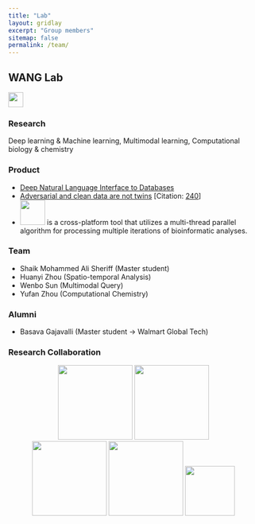 ```yaml
---
title: "Lab"
layout: gridlay
excerpt: "Group members"
sitemap: false
permalink: /team/
---
```


## WANG Lab

<a href="https://scholar.google.com/citations?user=YPVtn-UAAAAJ&hl=en">
        <img src="{{ site.url }}{{ site.baseurl }}/images/gscholar.png" style="width: 30px">
</a>


### Research

Deep learning & Machine learning, Multimodal learning, Computational biology & chemistry


### Product

- [Deep Natural Language Interface to Databases](https://wenlu-w.github.io/project/2021/01/01/NLIDB.html)
- [Adversarial and clean data are not twins](https://arxiv.org/abs/1704.04960) [Citation: [240](https://scholar.google.com/scholar?oi=bibs&hl=en&cites=8444569704600302435)]
- <a href="https://github.com/hzz0024/EasyParallel"> <img src="{{ site.url }}{{ site.baseurl }}/images/easyparallel.png" style="width: 50px"></a> is a cross-platform tool that utilizes a multi-thread parallel algorithm for processing multiple iterations of bioinformatic analyses. 



### Team

- Shaik Mohammed Ali Sheriff (Master student)
- Huanyi Zhou (Spatio-temporal Analysis) 
- Wenbo Sun (Multimodal Query)
- Yufan Zhou (Computational Chemistry) 


### Alumni

- Basava Gajavalli (Master student -> Walmart Global Tech)


### Research Collaboration

<center><figure class="fifth">
  <img src="{{ site.url }}{{ site.baseurl }}/images/wework.png" style="width: 150px">
  <img src="{{ site.url }}{{ site.baseurl }}/images/microsoft.png" style="width: 150px">
  <img src="{{ site.url }}{{ site.baseurl }}/images/instacart.png" style="width: 150px">
  <img src="{{ site.url }}{{ site.baseurl }}/images/biogen.jpeg" style="width: 150px">
  <img src="{{ site.url }}{{ site.baseurl }}/images/cornell.png" style="width: 100px">
</figure></center>

